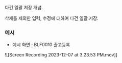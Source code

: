 
다건 일괄 저장 개념. 

삭제를 제외한 입력, 수정에 대하여 다건 일괄 저장. 

### 예시 

- 예시 화면 : BLF0010 출고등록

![[Screen Recording 2023-12-07 at 3.23.53 PM.mov]]



